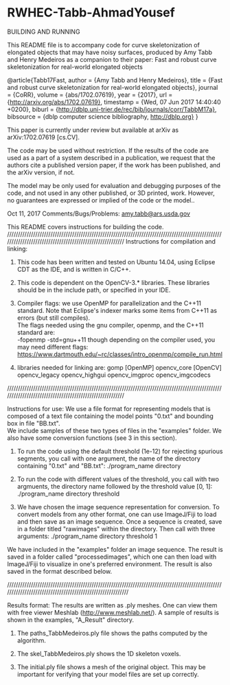 # RWHEC-Tabb-AhmadYousef

BUILDING AND RUNNING

This README file is to accompany code for curve skeletonization of elongated objects that may have noisy surfaces, produced by Amy Tabb and Henry Medeiros as a companion to their paper:
	Fast and robust curve skeletonization for real-world elongated objects

@article{Tabb17Fast,
  author    = {Amy Tabb and
               Henry Medeiros},
  title     = {Fast and robust curve skeletonization for real-world elongated objects},
  journal   = {CoRR},
  volume    = {abs/1702.07619},
  year      = {2017},
  url       = {http://arxiv.org/abs/1702.07619},
  timestamp = {Wed, 07 Jun 2017 14:40:40 +0200},
  biburl    = {http://dblp.uni-trier.de/rec/bib/journals/corr/TabbM17a},
  bibsource = {dblp computer science bibliography, http://dblp.org}
}

This paper is currently under review but available at arXiv as arXiv:1702.07619 [cs.CV].

The code may be used without restriction. If the results of the code are used as a part of a system described in a publication, we request that the authors cite a published version paper, if the work has been published, and the arXiv version, if not. 

The model may be only used for evaluation and debugging purposes of the code, and not used in any other published, or 3D printed, work. However, no guarantees are expressed or implied of the code or the model..

Oct 11, 2017
Comments/Bugs/Problems: amy.tabb@ars.usda.gov

This README covers instructions for building the code.
/////////////////////////////////////////////////////////////////////////////////////////////////////////////////////////////////////////////////////////
Instructions for compilation and linking:
1. This code has been written and tested on Ubuntu 14.04, using Eclipse CDT as the IDE, and is written in C/C++.


2. This code is dependent on the OpenCV-3.* libraries.  These libraries should be in the include path, or specified in your IDE.


3. Compiler flags: we use OpenMP for parallelization and the C++11 standard.  Note that Eclipse's indexer marks some items from C++11 as errors (but still compiles).  
The flags needed using the gnu compiler, openmp, and the C++11 standard are:	
		 -fopenmp  -std=gnu++11
	though depending on the compiler used, you may need different flags: https://www.dartmouth.edu/~rc/classes/intro_openmp/compile_run.html
	

4. 	libraries needed for linking are:
	gomp   [OpenMP]
	opencv_core [OpenCV]
	opencv_legacy
	opencv_highgui
	opencv_imgproc
	opencv_imgcodecs
 

 

/////////////////////////////////////////////////////////////////////////////////////////////////////////////////////////////////////////////////////////

Instructions for use:
We use a file format for representing models that is composed of a text file containing the model points "0.txt" and bounding box in file "BB.txt".  
We include samples of these two types of files in the "examples" folder.  We also have some conversion functions (see 3 in this section).

1. To run the code using the default threshold (1e-12) for rejecting spurious segments, you call with one argument, the name of the directory containing "0.txt" and "BB.txt":
./program_name directory

2. To run the code with different values of the threshold, you call with two argmuents, the directory name followed by the threshold value [0, 1]:
./program_name directory threshold

3. We have chosen the image sequence representation for conversion.  To convert models from any other format, one can use ImageJ/Fiji to load and then save as an image
sequence.  Once a sequence is created, save in a folder titled "rawimages" within the directory.  Then call with three arguments:
./program_name directory threshold 1

We have included in the "examples" folder an image sequence.  The result is saved in a folder called "processedimages", which one can then load with ImageJ/Fiji to visualize in
one's preferred environment.  The result is also saved in the format described below.



///////////////////////////////////////////////////////////////////////////////////////////////////////////////////////////////////////////////////////////


Results format:
The results are written as .ply meshes.  One can view them with free viewer Meshlab (http://www.meshlab.net/).  A sample of results is shown in the examples, "A_Result" directory.


1. The paths_TabbMedeiros.ply file shows the paths computed by the algorithm.


2. The skel_TabbMedeiros.ply shows the 1D skeleton voxels.

3. The initial.ply file shows a mesh of the original object.  This may be important for verifying that your model files are set up correctly.




